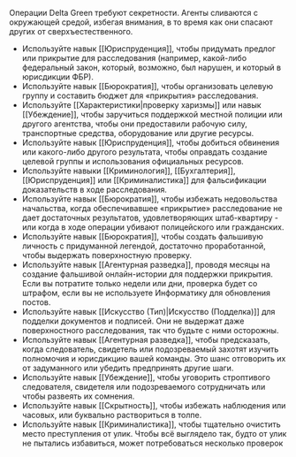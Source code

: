 Операции Delta Green требуют секретности. Агенты сливаются с окружающей средой, избегая внимания, в то время как они спасают других от сверхъестественного.

- Используйте навык [[Юриспруденция]], чтобы придумать предлог или прикрытие для расследования (например, какой-либо федеральный закон, который, возможно, был нарушен, и который в юрисдикции ФБР).
- Используйте навык [[Бюрократия]], чтобы организовать целевую группу и составить бюджет для «прикрытия» расследования.
- Используйте [[Характеристики|проверку харизмы]] или навык [[Убеждение]], чтобы заручиться поддержкой местной полиции или другого агентства, чтобы они предоставили рабочую силу, транспортные средства, оборудование или другие ресурсы.
- Используйте навык [[Юриспруденция]], чтобы добиться обвинения или какого-либо другого результата, чтобы оправдать создание целевой группы и использования официальных ресурсов.
- Используйте навыки [[Криминология]], [[Бухгалтерия]], [[Юриспруденция]] или [[Криминалистика]] для фальсификации доказательств в ходе расследования.
- Используйте навык [[Бюрократия]], чтобы избежать недовольства начальства, когда обеспечивавшее «прикрытие» расследование не дает достаточных результатов, удовлетворяющих штаб-квартиру - или когда в ходе операции убивают полицейского или гражданских.
- Используйте навык [[Бюрократия]], чтобы создать фальшивую личность с придуманной легендой, достаточно проработанной, чтобы выдержать поверхностную проверку.
- Используйте навык [[Агентурная разведка]], проводя месяцы на создание фальшивой онлайн-истории для поддержки прикрытия. Если вы потратите только недели или дни, проверка будет со штрафом, если вы не используете Информатику для обновления постов.
- Используйте навык [[Искусство (Тип)|Искусство (Подделка)]] для подделки документов и подписей. Они не выдержат даже поверхностного расследования, так что будьте с ними осторожны.
- Используйте навык [[Агентурная разведка]], чтобы предсказать, когда следователь, свидетель или подозреваемый захотят изучить полномочия и юрисдикцию вашей команды. Это шанс отговорить их от задуманного или убедить предпринять другие шаги.
- Используйте навык [[Убеждение]], чтобы уговорить строптивого следователя, свидетеля или подозреваемого сотрудничать или чтобы развеять их сомнения.
- Используйте навык [[Скрытность]], чтобы избежать наблюдения или часовых, или буквально раствориться в толпе.
- Используйте навык [[Криминалистика]], чтобы тщательно очистить место преступления от улик. Чтобы всё выглядело так, будто от улик не пытались избавиться, может потребоваться несколько проверок
